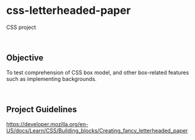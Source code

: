 # css-letterheaded-paper
CSS project

<br>

## Objective
To test comprehension of CSS box model, and other box-related features such as implementing backgrounds.

<br>

## Project Guidelines
https://developer.mozilla.org/en-US/docs/Learn/CSS/Building_blocks/Creating_fancy_letterheaded_paper